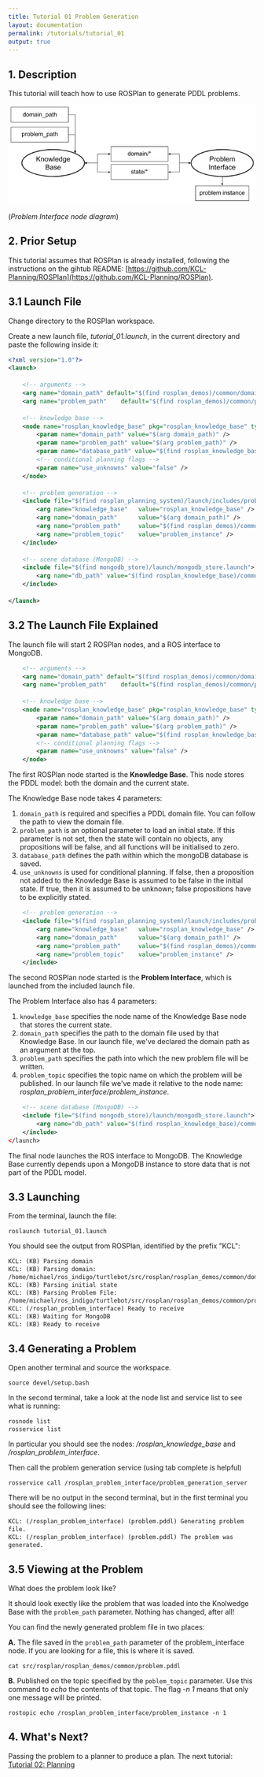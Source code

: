 ```yaml
---
title: Tutorial 01 Problem Generation
layout: documentation
permalink: /tutorials/tutorial_01
output: true
---
```


## 1. Description

This tutorial will teach how to use ROSPlan to generate PDDL problems.

![Problem Generation node diagram](./tutorial_01.png)

(*Problem Interface node diagram*)

## 2. Prior Setup

This tutorial assumes that ROSPlan is already installed, following the instructions on the gihtub README:
[https://github.com/KCL-Planning/ROSPlan](https://github.com/KCL-Planning/ROSPlan).

## 3.1 Launch File

Change directory to the  ROSPlan workspace.

Create a new launch file, *tutorial_01.launch*, in the current directory and paste the following inside it:

```xml
<?xml version="1.0"?>
<launch>

	<!-- arguments -->
	<arg name="domain_path"	default="$(find rosplan_demos)/common/domain_turtlebot.pddl" />
	<arg name="problem_path"	default="$(find rosplan_demos)/common/problem_turtlebot.pddl" />

	<!-- knowledge base -->
	<node name="rosplan_knowledge_base" pkg="rosplan_knowledge_base" type="knowledgeBase" respawn="false" output="screen">
		<param name="domain_path" value="$(arg domain_path)" />
		<param name="problem_path" value="$(arg problem_path)" />
		<param name="database_path" value="$(find rosplan_knowledge_base)/common/mongoDB/" />
		<!-- conditional planning flags -->
		<param name="use_unknowns" value="false" />
	</node>

	<!-- problem generation -->
	<include file="$(find rosplan_planning_system)/launch/includes/problem_interface.launch">
		<arg name="knowledge_base"   value="rosplan_knowledge_base" />
		<arg name="domain_path"      value="$(arg domain_path)" />
		<arg name="problem_path"     value="$(find rosplan_demos)/common/problem.pddl" />
		<arg name="problem_topic"    value="problem_instance" />
	</include>
	
	<!-- scene database (MongoDB) -->
	<include file="$(find mongodb_store)/launch/mongodb_store.launch">
		<arg name="db_path" value="$(find rosplan_knowledge_base)/common/mongoDB/"/>
	</include>

</launch>
```

## 3.2 The Launch File Explained

The launch file will start 2 ROSPlan nodes, and a ROS interface to MongoDB.

```xml
	<!-- arguments -->
	<arg name="domain_path"	default="$(find rosplan_demos)/common/domain_turtlebot.pddl" />
	<arg name="problem_path"	default="$(find rosplan_demos)/common/problem_turtlebot.pddl" />

	<!-- knowledge base -->
	<node name="rosplan_knowledge_base" pkg="rosplan_knowledge_base" type="knowledgeBase" respawn="false" output="screen">
		<param name="domain_path" value="$(arg domain_path)" />
		<param name="problem_path" value="$(arg problem_path)" />
		<param name="database_path" value="$(find rosplan_knowledge_base)/common/mongoDB/" />
		<!-- conditional planning flags -->
		<param name="use_unknowns" value="false" />
	</node>
```

The first ROSPlan node started is the **Knowledge Base**. This node stores the PDDL model: both the domain and the current state.

The Knowledge Base node takes 4 parameters:
1. `domain_path` is required and specifies a PDDL domain file. You can follow the path to view the domain file.
2. `problem_path` is an optional parameter to load an initial state. If this parameter is not set, then the state will contain no objects, any propositions will be false, and all functions will be initialised to zero.
3. `database_path` defines the path within which the mongoDB database is saved.
4. `use_unknowns` is used for conditional planning. If false, then a proposition not added to the Knowledge Base is assumed to be false in the initial state. If true, then it is assumed to be unknown; false propositions have to be explicitly stated.


```xml
	<!-- problem generation -->
	<include file="$(find rosplan_planning_system)/launch/includes/problem_interface.launch">
		<arg name="knowledge_base"   value="rosplan_knowledge_base" />
		<arg name="domain_path"      value="$(arg domain_path)" />
		<arg name="problem_path"     value="$(find rosplan_demos)/common/problem.pddl" />
		<arg name="problem_topic"    value="problem_instance" />
	</include>
```

The second ROSPlan node started is the **Problem Interface**, which is launched from the included launch file.

The Problem Interface also has 4 parameters:
1. `knowledge_base` specifies the node name of the Knowledge Base node that stores the current state.
2. `domain_path` specifies the path to the domain file used by that Knowledge Base. In our launch file, we've declared the domain path as an argument at the top.
3. `problem_path` specifies the path into which the new problem file will be written.
4. `problem_topic` specifies the topic name on which the problem will be published. In our launch file we've made it relative to the node name: *rosplan_problem_interface/problem_instance*.

```xml
	<!-- scene database (MongoDB) -->
	<include file="$(find mongodb_store)/launch/mongodb_store.launch">
		<arg name="db_path" value="$(find rosplan_knowledge_base)/common/mongoDB/"/>
	</include>
</launch>
```

The final node launches the ROS interface to MongoDB. The Knowledge Base currently depends upon a MongoDB instance to store data that is not part of the PDDL model.

## 3.3 Launching

From the terminal, launch the file:

```
roslaunch tutorial_01.launch
```

You should see the output from ROSPlan, identified by the prefix "KCL":

```
KCL: (KB) Parsing domain
KCL: (KB) Parsing domain: /home/michael/ros_indigo/turtlebot/src/rosplan/rosplan_demos/common/domain_turtlebot.pddl.
KCL: (KB) Parsing initial state
KCL: (KB) Parsing Problem File: /home/michael/ros_indigo/turtlebot/src/rosplan/rosplan_demos/common/problem_turtlebot.pddl.
KCL: (/rosplan_problem_interface) Ready to receive
KCL: (KB) Waiting for MongoDB
KCL: (KB) Ready to receive
```

## 3.4 Generating a Problem

Open another terminal and source the workspace.

```
source devel/setup.bash
```

In the second terminal, take a look at the node list and service list to see what is running:

```
rosnode list
rosservice list
```

In particular you should see the nodes: */rosplan_knowledge_base* and */rosplan_problem_interface*.

Then call the problem generation service (using tab complete is helpful)

```
rosservice call /rosplan_problem_interface/problem_generation_server
```

There will be no output in the second terminal, but in the first terminal you should see the following lines:

```
KCL: (/rosplan_problem_interface) (problem.pddl) Generating problem file.
KCL: (/rosplan_problem_interface) (problem.pddl) The problem was generated.
```

## 3.5 Viewing at the Problem

What does the problem look like?

It should look exectly like the problem that was loaded into the Knolwedge Base with the `problem_path` parameter. Nothing has changed, after all!

You can find the newly generated problem file in two places:

**A.** The file saved in the `problem_path` parameter of the problem_interface node. If you are looking for a file, this is where it is saved.

```
cat src/rosplan/rosplan_demos/common/problem.pddl
```

**B.** Published on the topic specified by the `poblem_topic` parameter. Use this command to *echo* the contents of that topic. The flag *-n 1* means that only one message will be printed.

```
rostopic echo /rosplan_problem_interface/problem_instance -n 1
```

## 4. What's Next?

Passing the problem to a planner to produce a plan. The next tutorial: [Tutorial 02: Planning](tutorial_02) 
